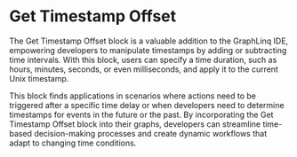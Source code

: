 # Get Timestamp Offset

The Get Timestamp Offset block is a valuable addition to the GraphLinq IDE, empowering developers to manipulate timestamps by adding or subtracting time intervals. With this block, users can specify a time duration, such as hours, minutes, seconds, or even milliseconds, and apply it to the current Unix timestamp.

This block finds applications in scenarios where actions need to be triggered after a specific time delay or when developers need to determine timestamps for events in the future or the past. By incorporating the Get Timestamp Offset block into their graphs, developers can streamline time-based decision-making processes and create dynamic workflows that adapt to changing time conditions.
